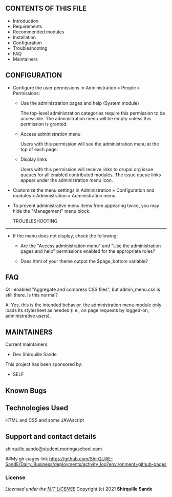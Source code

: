 CONTENTS OF THIS FILE
---------------------

 * Introduction
 * Requirements
 * Recommended modules
 * Installation
 * Configuration
 * Troubleshooting
 * FAQ
 * Maintainers

CONFIGURATION
-------------
 
 * Configure the user permissions in Administration » People » Permissions:

   - Use the administration pages and help (System module)

     The top-level administration categories require this permission to be
     accessible. The administration menu will be empty unless this permission
     is granted.

   - Access administration menu

     Users with this permission will see the administration menu at the top of
     each page.

   - Display links

     Users with this permission will receive links to drupal.org issue queues
     for all enabled contributed modules. The issue queue links appear under
     the administration menu icon.

 * Customize the menu settings in Administration » Configuration and modules »
   Administration » Administration menu.

 * To prevent administrative menu items from appearing twice, you may hide the
   "Management" menu block.

   TROUBLESHOOTING
---------------

 * If the menu does not display, check the following:

   - Are the "Access administration menu" and "Use the administration pages
     and help" permissions enabled for the appropriate roles?

   - Does html of your theme output the $page_bottom variable?

FAQ
---

Q: I enabled "Aggregate and compress CSS files", but admin_menu.css is still
   there. Is this normal?

A: Yes, this is the intended behavior. the administration menu module only loads
   its stylesheet as needed (i.e., on page requests by logged-on, administrative
   users).

   MAINTAINERS
-----------

Current maintainers:
 * Dev Shirquille Sande
 

This project has been sponsored by:
* SELF
## Known Bugs

## Technologies Used
HTML and CSS and some JAVAscript
## Support and contact details
shirquille.sande@student.moringaschool.com

##My gh-pages link
https://github.com/ShirQUillE-SandE/Dairy_Business/deployments/activity_log?environment=github-pages
### License
*Licensed under the [MIT LICENSE](LICENSE.txt)*
Copyright (c) 2021 **Shirquille Sande**